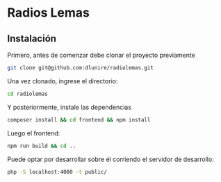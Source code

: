 # Radios Lemas

## Instalación

Primero, antes de comenzar debe clonar el proyecto previamente

```bash
git clone git@github.com:dlunire/radiolemas.git
```

Una vez clonado, ingrese el directorio:

```bash
cd radiolemas
```

Y posteriormente, instale las dependencias

```bash
composer install && cd frontend && npm install
```

Luego el frontend:

```bash
npm run build && cd ..
```

Puede optar por desarrollar sobre él corriendo el servidor de desarrollo:

```bash
php -S localhost:4000 -t public/